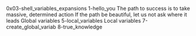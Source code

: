 0x03-shell_variables_expansions
1-hello_you
The path to success is to take massive, determined action
If the path be beautiful, let us not ask where it leads
Global variables
5-local_variables
Local variables
7-create_global_variab
8-true_knowledge
